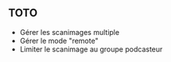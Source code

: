 ## TOTO

* Gérer les scanimages multiple
* Gérer le mode "remote"
* Limiter le scanimage au groupe podcasteur